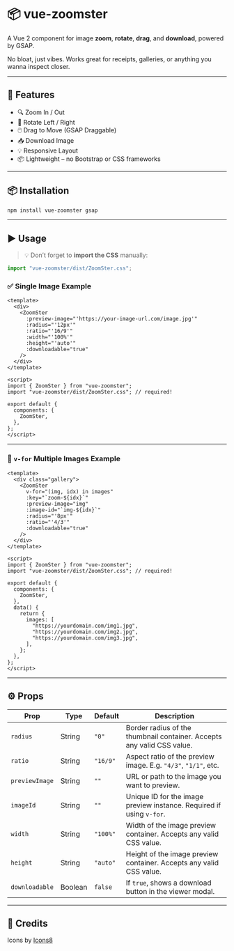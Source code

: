 # 📦 vue-zoomster

A Vue 2 component for image **zoom**, **rotate**, **drag**, and **download**, powered by GSAP.

No bloat, just vibes. Works great for receipts, galleries, or anything you wanna inspect closer.

---

## 🚀 Features

- 🔍 Zoom In / Out
- 🔄 Rotate Left / Right
- 🖱️ Drag to Move (GSAP Draggable)
- 📥 Download Image
- 💡 Responsive Layout
- 📦 Lightweight – no Bootstrap or CSS frameworks

---

## 📦 Installation

```bash
npm install vue-zoomster gsap
```

---

## ▶️ Usage

> 💡 Don’t forget to **import the CSS** manually:

```js
import "vue-zoomster/dist/ZoomSter.css";
```

### ✅ Single Image Example

```vue
<template>
  <div>
    <ZoomSter
      :preview-image="'https://your-image-url.com/image.jpg'"
      :radius="'12px'"
      :ratio="'16/9'"
      :width="'100%'"
      :height="'auto'"
      :downloadable="true"
    />
  </div>
</template>

<script>
import { ZoomSter } from "vue-zoomster";
import "vue-zoomster/dist/ZoomSter.css"; // required!

export default {
  components: {
    ZoomSter,
  },
};
</script>
```

---

### 🔁 `v-for` Multiple Images Example

```vue
<template>
  <div class="gallery">
    <ZoomSter
      v-for="(img, idx) in images"
      :key="`zoom-${idx}`"
      :preview-image="img"
      :image-id="`img-${idx}`"
      :radius="'8px'"
      :ratio="'4/3'"
      :downloadable="true"
    />
  </div>
</template>

<script>
import { ZoomSter } from "vue-zoomster";
import "vue-zoomster/dist/ZoomSter.css"; // required!

export default {
  components: {
    ZoomSter,
  },
  data() {
    return {
      images: [
        "https://yourdomain.com/img1.jpg",
        "https://yourdomain.com/img2.jpg",
        "https://yourdomain.com/img3.jpg",
      ],
    };
  },
};
</script>
```

---

## ⚙️ Props

| Prop           | Type    | Default  | Description                                                            |
| -------------- | ------- | -------- | ---------------------------------------------------------------------- |
| `radius`       | String  | `"0"`    | Border radius of the thumbnail container. Accepts any valid CSS value. |
| `ratio`        | String  | `"16/9"` | Aspect ratio of the preview image. E.g. `"4/3"`, `"1/1"`, etc.         |
| `previewImage` | String  | `""`     | URL or path to the image you want to preview.                          |
| `imageId`      | String  | `""`     | Unique ID for the image preview instance. Required if using `v-for`.   |
| `width`        | String  | `"100%"` | Width of the image preview container. Accepts any valid CSS value.     |
| `height`       | String  | `"auto"` | Height of the image preview container. Accepts any valid CSS value.    |
| `downloadable` | Boolean | `false`  | If `true`, shows a download button in the viewer modal.                |

---

## 🙏 Credits

Icons by [Icons8](https://icons8.com)
